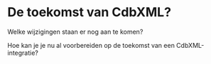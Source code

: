 ---
---

# De toekomst van CdbXML?

Welke wijzigingen staan er nog aan te komen?

Hoe kan je je nu al voorbereiden op de toekomst van een CdbXML-integratie?

